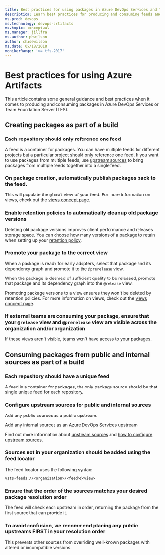 ```yaml
---
title: Best practices for using packages in Azure DevOps Services and TFS
description: Learn best practices for producing and consuming feeds and packages in Visual Studio Team Services and Team Foundation Server
ms.prod: devops
ms.technology: devops-artifacts
ms.topic: conceptual
ms.manager: jillfra
ms.author: phwilson
author: chasewilson
ms.date: 05/18/2018
monikerRange: '>= tfs-2017'
---
```


# Best practices for using Azure Artifacts 

This article contains some general guidance and best practices when it comes to producing and consuming packages in Azure DevOps Services or Team Foundation Server (TFS).

## Creating packages as part of a build

### Each repository should only reference one feed

A feed is a container for packages. You can have multiple feeds for different projects but a particular project should only reference one feed. If you want to use packages from multiple feeds, use [upstream sources](upstream-sources.md) to bring packages from multiple feeds together into a single feed.

### On package creation, automatically publish packages back to the feed.

This will populate the `@local` view of your feed. For more information on views, check out the [views concept page](views.md).

### Enable retention policies to automatically cleanup old package versions

Deleting old package versions improves client performance and releases storage space. You can choose how many versions of a package to retain when setting up your [retention policy](../how-to/delete-and-recover-packages.md#automatically-delete-old-package-versions-with-retention-policies).

### Promote your package to the correct view

When a package is ready for early adopters, select that package and its dependency graph and promote it to the `@prerelease` view.

When the package is deemed of sufficient quality to be released, promote that package and its dependency graph into the `@release` view.

Promoting package versions to a view ensures they won't be deleted by retention policies. For more information on views, check out the [views concept page](views.md).

### If external teams are consuming your package, ensure that your `@release` view and `@prerelease` view are visible across the organization and/or organization

If these views aren't visible, teams won't have access to your packages.

## Consuming packages from public and internal sources as part of a build

### Each repository should have a unique feed

A feed is a container for packages, the only package source should be that single unique feed for each repository.

### Configure upstream sources for public and internal sources

Add any public sources as a public upstream.

Add any internal sources as an Azure DevOps Services upstream.

Find out more information about [upstream sources](upstream-sources.md) and [how to configure upstream sources](../how-to/set-up-upstream-sources.md).

### Sources not in your organization should be added using the feed locator

The feed locator uses the following syntax:

`vsts-feeds://<organization>/<feed>@<view>`

### Ensure that the order of the sources matches your desired package resolution order

The feed will check each upstream in order, returning the package from the first source that can provide it.

### To avoid confusion, we recommend placing any public upstreams FIRST in your resolution order

This prevents other sources from overriding well-known packages with altered or incompatible versions.